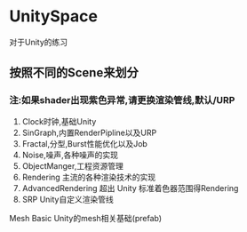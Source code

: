 # UnitySpace
对于Unity的练习

## 按照不同的Scene来划分
### 注:如果shader出现紫色异常,请更换渲染管线,默认/URP

1. Clock时钟,基础Unity
2. SinGraph,内置RenderPipline以及URP
3. Fractal,分型,Burst性能优化以及Job
4. Noise,噪声,各种噪声的实现
5. ObjectManger,工程资源管理  
6. Rendering 主流的各种渲染技术的实现
7. AdvancedRendering 超出 Unity 标准着色器范围得Rendering
8. SRP Unity自定义渲染管线

Mesh Basic Unity的mesh相关基础(prefab)
